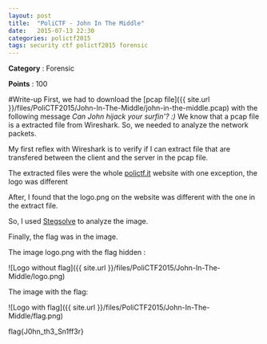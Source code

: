 ```yaml
---
layout: post
title:  "PoliCTF - John In The Middle"
date:   2015-07-13 22:30
categories: polictf2015
tags: security ctf polictf2015 forensic
---
```

**Category** : Forensic 

**Points** : 100

#Write-up
First, we had to download the [pcap file]({{ site.url }}/files/PoliCTF2015/John-In-The-Middle/john-in-the-middle.pcap) with the following message *Can John hijack your surfin'? :)*
We know that a pcap file is a extracted file from Wireshark. So, we needed to analyze the network packets. 

My first reflex with Wireshark is to verify if I can extract file that are transfered between the client and the server in the pcap file.

The extracted files were the whole [polictf.it](http://polictf.it) website with one exception, the logo was different 

After, I found that the logo.png on the website was different with the one in the extract file. 

So, I used [Stegsolve](http://www.caesum.com/handbook/Stegsolve.jar) to analyze the image. 

Finally, the flag was in the image. 

The image logo.png with the flag hidden :

![Logo without flag]({{ site.url }}/files/PoliCTF2015/John-In-The-Middle/logo.png)

The image with the flag:

![Logo with flag]({{ site.url }}/files/PoliCTF2015/John-In-The-Middle/flag.png)


flag{J0hn_th3_Sn1ff3r}


